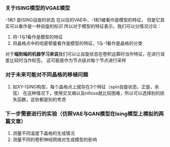 ### 关于ISING模型的VGAE模型
-1和1 是ISING自旋的状态
在以往的VAE中，-1和1被看作是模型的特征，
但是它其实可以看作是一种自旋的标识
所以对于模型的特征表示，我们可以分情况讨论：
1. 将-1与1看作是模型的特征
2. 将晶格点中的哈密顿量看作是模型的特征，1与-1看作是晶格的分类

对于**端到端的机器学习来说**我们可以让自旋状态在卷积运算时当作特征，在进行误差比较时当作标签。
这可能是作为节点级对每个节点进行采样

### 对于未来可能对不同晶格的移植问题
1. 如XY-ISING构型，每个晶格点上就存在3个特征（spin自旋状态，正旋，余弦） 在这种情况下，使用交叉熵以及nllloss就比较困难，所以可以选择别的损失函数，这些都是别的考虑

### 下一步需要进行的实验（仿照VAE与GAN模型在Ising模型上模拟的两篇文章）
1. 测量不同温度下晶格的生成情况
2. 测量不同的卷积神经网络对生成模型的影响